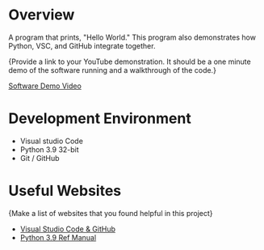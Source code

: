 # Overview

A program that prints, "Hello World." This program also demonstrates how Python, VSC, and GitHub integrate together.

{Provide a link to your YouTube demonstration.  It should be a one minute demo of the software running and a walkthrough of the code.}

[Software Demo Video](http://youtube.link.goes.here)

# Development Environment

* Visual studio Code
* Python 3.9 32-bit
* Git / GitHub

# Useful Websites

{Make a list of websites that you found helpful in this project}
* [Visual Studio Code & GitHub](http://code.visualstudio.com/docs/editor/versioncontrol)
* [Python 3.9 Ref Manual](http://docs.python.org/3.9/library/index.html)